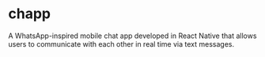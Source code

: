 # chapp
A WhatsApp-inspired mobile chat app developed in React Native that allows users to communicate with each other in real time via text messages.
